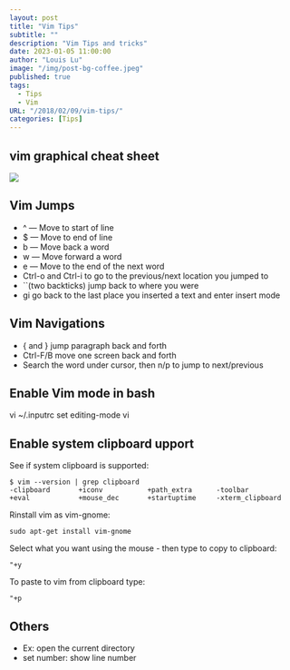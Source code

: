 ```yaml
---
layout: post
title: "Vim Tips"
subtitle: ""
description: "Vim Tips and tricks"
date: 2023-01-05 11:00:00
author: "Louis Lu"
image: "/img/post-bg-coffee.jpeg"
published: true
tags:
  - Tips
  - Vim
URL: "/2018/02/09/vim-tips/"
categories: [Tips]
---
```


## vim graphical cheat sheet

![](//img/2018-02-09-vim-tips/vi-vim-cheat-sheet.svg)

<!--more-->

## Vim Jumps

- ^ — Move to start of line
- $ — Move to end of line
- b — Move back a word
- w — Move forward a word
- e — Move to the end of the next word
- Ctrl-o and Ctrl-i to go to the previous/next location you jumped to
- ``(two backticks) jump back to where you were
- gi go back to the last place you inserted a text and enter insert mode

## Vim Navigations

- { and } jump paragraph back and forth
- Ctrl-F/B move one screen back and forth
- Search the word under cursor, then n/p to jump to next/previous

## Enable Vim mode in bash

vi ~/.inputrc
set editing-mode vi

## Enable system clipboard upport

See if system clipboard is supported:

```
$ vim --version | grep clipboard
-clipboard       +iconv           +path_extra      -toolbar
+eval            +mouse_dec       +startuptime     -xterm_clipboard
```

Rinstall vim as vim-gnome:

```
sudo apt-get install vim-gnome
```

Select what you want using the mouse - then type to copy to clipboard:

```
"+y
```

To paste to vim from clipboard type:

```
"+p
```

## Others

- Ex: open the current directory
- set number: show line number
